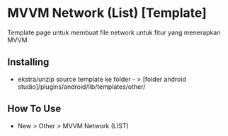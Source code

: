 # MVVM Network (List) [Template]

Template page untuk membuat file network untuk fitur yang menerapkan MVVM

## Installing

- ekstra/unzip source template ke folder - > [folder android studio]/plugins/android/lib/templates/other/

## How To Use

- New > Other > MVVM Network (LIST)
